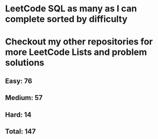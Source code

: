 <h1>LeetCode SQL as many as I can complete sorted by difficulty</h1>
<h1> Checkout my other repositories for more LeetCode Lists and problem solutions</h1>

<h2>Easy: 76</h2>
<h2>Medium: 57</h2>
<h2>Hard: 14</h2>
<h2>Total: 147</h2>

